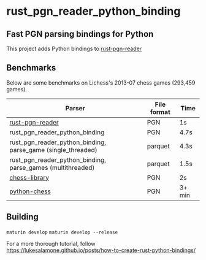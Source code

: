# rust_pgn_reader_python_binding
## Fast PGN parsing bindings for Python
This project adds Python bindings to [rust-pgn-reader](https://github.com/niklasf/rust-pgn-reader)

## Benchmarks
Below are some benchmarks on Lichess's 2013-07 chess games (293,459	games).

| Parser                                                                     | File format | Time   |
|----------------------------------------------------------------------------|-------------|--------|
| [rust-pgn-reader](https://github.com/niklasf/rust-pgn-reader/tree/master)  | PGN         | 1s     |
| rust_pgn_reader_python_binding                                             | PGN         | 4.7s   |
| rust_pgn_reader_python_binding, parse_game (single_threaded)               | parquet     | 4.3s   |
| rust_pgn_reader_python_binding, parse_games (multithreaded)                | parquet     | 1.5s   |
| [chess-library](https://github.com/Disservin/chess-library)                | PGN         | 2s     |
| [python-chess](https://github.com/niklasf/python-chess)                    | PGN         | 3+ min |

## Building
`maturin develop`
`maturin develop --release`

For a more thorough tutorial, follow https://lukesalamone.github.io/posts/how-to-create-rust-python-bindings/